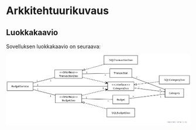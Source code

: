 # Arkkitehtuurikuvaus

## Luokkakaavio

Sovelluksen luokkakaavio on seuraava:

![](kuvat/luokkakaavio.jpg)
